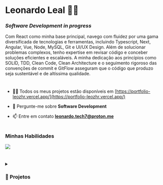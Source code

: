 # Leonardo Leal 👨‍💻

### *Software Development in progress*

<p>Com React como minha base principal, navego com fluidez por uma gama diversificada de tecnologias e ferramentas, incluindo Typescript, Next, Angular, Vue, Node, MySQL, Git e UI/UX Design. Além de solucionar problemas complexos, tenho expertise em revisar código e conceber soluções eficientes e escaláveis. A minha dedicação aos princípios como SOLID, TDD, Clean Code, Clean Architecture e o seguimento rigoroso das convenções de commit e GitFlow asseguram que o código que produzo seja sustentável e de altíssima qualidade.</p>

#

- 👨‍💻 Todos os meus projetos estão disponíveis em [https://portfolio-leozhr.vercel.app/](https://portfolio-leozhr.vercel.app/)

- 💬 Pergunte-me sobre **Software Development**

- 📫 Entre em contato **leonardo.tech7@proton.me**

#

### Minhas Habilidades

 <p align="left">
  <a href="https://skillicons.dev">
    <img src="https://skillicons.dev/icons?i=html,css,sass,next,react,angular,vue,javascript,typescript,tailwind,nodejs,nest,prisma,supabase,jest,python,git,vercel,netlify,vscode,figma" />
  </a>
</p>

#

<details>
 <summary><h3>🚀 Projetos</h3></summary>
 
 <br/>
 
   <a href="https://github.com/Leozhr/iUMovies-Angular"><img width="260px" src="https://user-images.githubusercontent.com/117487925/219116944-33267cbe-9305-4d92-ab02-b4dac5a8d74c.png" /> </a> 
   <a href="https://github.com/Leozhr/AI.MAN"><img width="260px" src="https://user-images.githubusercontent.com/117487925/219116940-836c12f2-63ab-4430-98f0-c24e297a6965.png" /> </a> 
   <a href="https://github.com/Leozhr/Spotify-Angular"><img width="260px" src="https://user-images.githubusercontent.com/117487925/230088193-2df9c740-efe4-4335-bdac-2b09a22c3281.png" /> </a> 
 
 </details>

 

